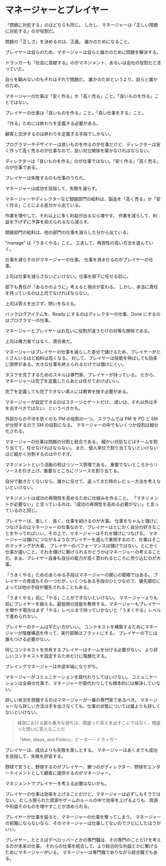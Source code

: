 # マネージャーとプレイヤー

「問題に対処する」のはどちらも同じ。
しかし、マネージャーは「正しい問題に対処する」のが役割だ。

問題の「正しさ」を決めるのは、正義。
誰かのためになること。

プレイヤーは自らのため、マネージャーは自らと誰かのために問題を解決する。

ドラッガーも「社会に貢献する」のがマネジメント、あるいは会社の役割だと言っていた。

自らを顧みないのもそれはそれで問題だ。
誰かのためというより、自らと誰かのため。

マネージャーの仕事は「安く作る」か「高く売る」こと。「良いものを作る」ことではない。

プレイヤーの仕事は「良いものを作る」こと。「良い仕事をする」こと。

「作る」ためには終わりを定義する必要がある。

顧客と交渉するのは終わりを定義する手段でしかない。

プログラマーやデザイナーは良いものを作るのが仕事だけど、ディレクターは安く作って高く売るのが仕事なので、良い対立関係を築かなければならない。

ディレクターは「良いものを作る」のが仕事ではない。「安く作る」「高く売る」のが仕事である。

プレイヤーは失敗するのも仕事のうちだ。

マネージャーは成功を目指して、失敗を減らす。

マネージャーやディレクターなど間接部門の給料は、製品を「高く売る」か「安く作る」ことによる差分から出ている。

作業を増やして、それ以上に多く利益が出るなら増やす。
作業を減らして、利益を下げずに予算を抑えられるなら減らす。

間接部門の給料は、他の部門の仕事を減らした分から出ている。

"manage" は「うまくやる」こと。
工夫して、再現性の高い方法を選んでいく。

仕事を減らすのがマネージャーの仕事。
仕事を済ませるのがプレイヤーの仕事。

上司は仕事を減らさないといけない。仕事を部下に任せる前に。

部下も責任が「あるかのように」考えると視点が変わる。
しかし、本当に責任を持っているのは上司でなければならない。

上司は答えを出さず、問いを与える。

バックログアイテムを、Ready にするのはディレクターの仕事、Done にするのはプログラマーの仕事。

マネージャーとプレイヤーはお互いに役割が違うだけの対等な関係である。

上司は権力者ではなく、責任者だ。

マネージャーはプレイヤーの仕事を減らした差分で儲けるため、プレイヤーがたくさんいるほど給料は高くなる。
対して、プレイヤーは技能を伸ばしても効率に限界がある。大きな仕事を終えられるだけでは儲けにくい。

タスクを完了するためのスキルは専門家、プレイヤーが持っている。
だから、マネージャーは完了を定義したらあとは任せておけばいい。

完了を定義しても完了できない素人には教育を施す必要がある。

マネージャーが設定できるのはステージとゲートだけ。
或いは、それ以外は手を出すべきではない、というべきかも。

外部からの干渉を防ぐのも PM の役割の一つ。
スクラムでは PM を PO と SM が分担するので SM の役割になる。
マネージャーの中でもいくつか役割は細分化される。

マネージャーの仕事は問題の分割と統合である。
細かい対処などはチームを割り当てて、任せなければならない。
また、個人単位で割り当てないといけないほど細かく分割するのはやりすぎ。

マネジメントという活動の核はリソース管理である。
重要でないところからリソースを引き上げ、重要なところにリソースを割り当てる。

自分で動きたくないなら、誰かに任せて、返ってきた時のレビュー方法を考えないといけない。

マネジメントは成功の再現性を高めるために仕組みを作ること。
「マネジメントが必要ない」と言っているのは、「成功の再現性を高める必要がない」と言っているのと同じ。

プレイヤーは、楽しく、長く、仕事を続けるのが大事。
仕事をちゃんと儲けにつなげるのはマネージャーの仕事なので、プレイヤーはとにかく自分の好きなことをやってればいい。その上で、マネージャーはそれを儲けにつなげる。
マネージャーは儲けにつながるようなプレイヤーを選んで重用するので、仕事はそこのマッチングが大事。
プレイヤーのパフォーマンスは儲けではない。とにかく仕事が速いこと。それを儲けに繋げられるかどうかはマネージャーの考えることだ。まぁ、プレイヤー自身も自分の能力が高く買われるところに売り込むのが大事。

「うまくやる」ためのあらゆる手段はマネージャーの関心の範疇ではある。
プレイヤーの育成もその一つだが、いくつもある手段のひとつなので、優先順位によっては他の手段が優先されることもある。

「うまくやる」前に「やる」ことができないといけない。
マネージャーよりも前にプレイヤーを揃える。最低限の技能を教育する。マネージャーもプレイヤーを増やす場合はまず「やる」レベルまで持っていかないと「うまくやる」レベルで進められない。

プレイヤーのチームは平たい方がいい。
コンテキストを構築するためにマネージャーが階層構造を作って、実行部隊はフラットにする。
プレイヤーの下には誰もつける必要がない。

同じコンテキストを共有するプレイヤーはチームを分ける必要がない。
より詳しいコンテキストを設定するためだけに階層化する。

プレイングマネージャーは中途半端になりがち。

マネージャーがコミュニケーションを肩代わりしてはいけない。
コミュニケーションは全員の仕事で、マネージャーが肩代わりしても根本的には解決していない。

詳しい状況を把握するのはマネージャーが一番の専門家であるべき。
マネージャーなら詳しい方法は手を出さなくても、仕事の状態については誰よりも詳しくないといけない。

> 経営における最も重大な過ちは、間違った答えを出すことではなく、間違った問いに答えることだ
>
> 『Men, Ideas, and Politics』ピーター・ドラッガー

プレイヤーは、成功よりも失敗を善しとする。
マネージャーはあくまでも成功を目指して、失敗を許容する。

野球で言うと、野球するのがプレイヤー、勝つのがディレクター、野球をエンターテイメントとして顧客に提供するのがマネージャー。

マネジメントでプレイヤーを考える必要はないかも。

プレイヤーの仕事は効率を上げることだけど、マネージャーは必ずしもそうではない。
むしろ限られた資源やゲームのルールの中で効率を上げるよりも、資源や利益そのものを増やすことが求められる。

プレイヤーが仕事を振ると、マネージャーの仕事を奪ってしまう。
マネージャーの邪魔にならないなら、そのマネージャーは仕事してないのでクビにしたほうがいい。

プレイヤー、たとえばデベロッパーとかの専門職は、その専門のことだけを考えるのが本来の仕事。
それらの仕事を統合して、より総合的な利益とかに繋げるためにマネージャーがいる。
マネージャーは専門職でありながら総合職でもある。
